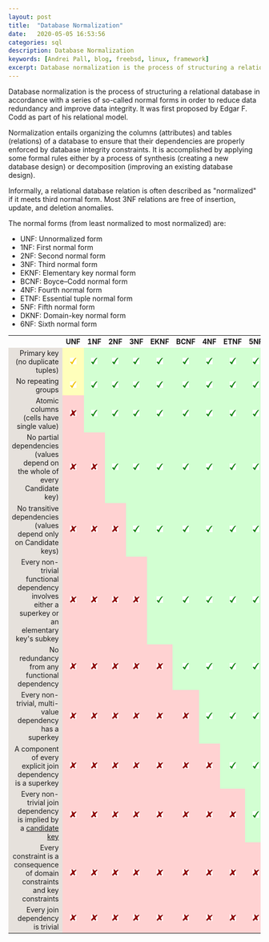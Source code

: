 ```yaml
---
layout: post
title:  "Database Normalization"
date:   2020-05-05 16:53:56
categories: sql
description: Database Normalization
keywords: [Andrei Pall, blog, freebsd, linux, framework]
excerpt: Database normalization is the process of structuring a relational database in accordance with a series of so-called normal forms in order to reduce data redundancy and improve data integrity.
---
```

<p>Database normalization is the process of structuring a relational database in accordance with a series of so-called normal forms in order to reduce data redundancy and improve data integrity. It was first proposed by Edgar F. Codd as part of his relational model.</p>
<p>Normalization entails organizing the columns (attributes) and tables (relations) of a database to ensure that their dependencies are properly enforced by database integrity constraints. It is accomplished by applying some formal rules either by a process of synthesis (creating a new database design) or decomposition (improving an existing database design).</p>
<p>Informally, a relational database relation is often described as "normalized" if it meets third normal form. Most 3NF relations are free of insertion, update, and deletion anomalies.</p>
<p>The normal forms (from least normalized to most normalized) are:</p>
<ul>
<li>UNF: Unnormalized form</li>
<li>1NF: First normal form</li>
<li>2NF: Second normal form</li>
<li>3NF: Third normal form</li>
<li>EKNF: Elementary key normal form</li>
<li>BCNF: Boyce–Codd normal form</li>
<li>4NF: Fourth normal form</li>
<li>ETNF: Essential tuple normal form</li>
<li>5NF: Fifth normal form</li>
<li>DKNF: Domain-key normal form</li>
<li>6NF: Sixth normal form</li>
</ul>
<table>
<tbody><tr>
<td>
</td>
<th scope="col">UNF</th>
<th scope="col">1NF</th>
<th scope="col">2NF</th>
<th scope="col">3NF</th>
<th scope="col">EKNF</th>
<th scope="col">BCNF</th>
<th scope="col">4NF</th>
<th scope="col">ETNF</th>
<th scope="col">5NF</th>
<th scope="col">DKNF</th>
<th scope="col">6NF</th></tr>
<tr>
<td style="text-align:right; background-color: #e6e1dc;">Primary key (no duplicate tuples)</td>
<td style="background: #FFB; color: black; vertical-align: middle; text-align: center;" class="partial table-partial"><img alt="Maybe" src="/assets/img/13px-Yellow_check.svg.png" decoding="async" title="Maybe" data-file-width="600" data-file-height="600" width="13" height="13"></td>
<td data-sort-value="Yes" style="background: #D2FFD2; color: black; vertical-align: middle; text-align: center;" class="table-yes2"><img alt="Yes" src="/assets/img/13px-Green_check.svg.png" decoding="async" title="Yes" data-file-width="600" data-file-height="600" width="13" height="13"></td>
<td data-sort-value="Yes" style="background: #D2FFD2; color: black; vertical-align: middle; text-align: center;" class="table-yes2"><img alt="Yes" src="/assets/img/13px-Green_check.svg.png" decoding="async" title="Yes" data-file-width="600" data-file-height="600" width="13" height="13"></td>
<td data-sort-value="Yes" style="background: #D2FFD2; color: black; vertical-align: middle; text-align: center;" class="table-yes2"><img alt="Yes" src="/assets/img/13px-Green_check.svg.png" decoding="async" title="Yes" data-file-width="600" data-file-height="600" width="13" height="13"></td>
<td data-sort-value="Yes" style="background: #D2FFD2; color: black; vertical-align: middle; text-align: center;" class="table-yes2"><img alt="Yes" src="/assets/img/13px-Green_check.svg.png" decoding="async" title="Yes" data-file-width="600" data-file-height="600" width="13" height="13"></td>
<td data-sort-value="Yes" style="background: #D2FFD2; color: black; vertical-align: middle; text-align: center;" class="table-yes2"><img alt="Yes" src="/assets/img/13px-Green_check.svg.png" decoding="async" title="Yes" data-file-width="600" data-file-height="600" width="13" height="13"></td>
<td data-sort-value="Yes" style="background: #D2FFD2; color: black; vertical-align: middle; text-align: center;" class="table-yes2"><img alt="Yes" src="/assets/img/13px-Green_check.svg.png" decoding="async" title="Yes" data-file-width="600" data-file-height="600" width="13" height="13"></td>
<td data-sort-value="Yes" style="background: #D2FFD2; color: black; vertical-align: middle; text-align: center;" class="table-yes2"><img alt="Yes" src="/assets/img/13px-Green_check.svg.png" decoding="async" title="Yes" data-file-width="600" data-file-height="600" width="13" height="13"></td>
<td data-sort-value="Yes" style="background: #D2FFD2; color: black; vertical-align: middle; text-align: center;" class="table-yes2"><img alt="Yes" src="/assets/img/13px-Green_check.svg.png" decoding="async" title="Yes" data-file-width="600" data-file-height="600" width="13" height="13"></td>
<td data-sort-value="Yes" style="background: #D2FFD2; color: black; vertical-align: middle; text-align: center;" class="table-yes2"><img alt="Yes" src="/assets/img/13px-Green_check.svg.png" decoding="async" title="Yes" data-file-width="600" data-file-height="600" width="13" height="13"></td>
<td data-sort-value="Yes" style="background: #D2FFD2; color: black; vertical-align: middle; text-align: center;" class="table-yes2"><img alt="Yes" src="/assets/img/13px-Green_check.svg.png" decoding="async" title="Yes" data-file-width="600" data-file-height="600" width="13" height="13">
</td></tr>
<tr>
<td style="text-align:right; background-color: #e6e1dc;">No repeating groups</td>
<td style="background: #FFB; color: black; vertical-align: middle; text-align: center;" class="partial table-partial"><img alt="Maybe" src="/assets/img/13px-Yellow_check.svg.png" decoding="async" title="Maybe" data-file-width="600" data-file-height="600" width="13" height="13"></td>
<td data-sort-value="Yes" style="background: #D2FFD2; color: black; vertical-align: middle; text-align: center;" class="table-yes2"><img alt="Yes" src="/assets/img/13px-Green_check.svg.png" decoding="async" title="Yes" data-file-width="600" data-file-height="600" width="13" height="13"></td>
<td data-sort-value="Yes" style="background: #D2FFD2; color: black; vertical-align: middle; text-align: center;" class="table-yes2"><img alt="Yes" src="/assets/img/13px-Green_check.svg.png" decoding="async" title="Yes" data-file-width="600" data-file-height="600" width="13" height="13"></td>
<td data-sort-value="Yes" style="background: #D2FFD2; color: black; vertical-align: middle; text-align: center;" class="table-yes2"><img alt="Yes" src="/assets/img/13px-Green_check.svg.png" decoding="async" title="Yes" data-file-width="600" data-file-height="600" width="13" height="13"></td>
<td data-sort-value="Yes" style="background: #D2FFD2; color: black; vertical-align: middle; text-align: center;" class="table-yes2"><img alt="Yes" src="/assets/img/13px-Green_check.svg.png" decoding="async" title="Yes" data-file-width="600" data-file-height="600" width="13" height="13"></td>
<td data-sort-value="Yes" style="background: #D2FFD2; color: black; vertical-align: middle; text-align: center;" class="table-yes2"><img alt="Yes" src="/assets/img/13px-Green_check.svg.png" decoding="async" title="Yes" data-file-width="600" data-file-height="600" width="13" height="13"></td>
<td data-sort-value="Yes" style="background: #D2FFD2; color: black; vertical-align: middle; text-align: center;" class="table-yes2"><img alt="Yes" src="/assets/img/13px-Green_check.svg.png" decoding="async" title="Yes" data-file-width="600" data-file-height="600" width="13" height="13"></td>
<td data-sort-value="Yes" style="background: #D2FFD2; color: black; vertical-align: middle; text-align: center;" class="table-yes2"><img alt="Yes" src="/assets/img/13px-Green_check.svg.png" decoding="async" title="Yes" data-file-width="600" data-file-height="600" width="13" height="13"></td>
<td data-sort-value="Yes" style="background: #D2FFD2; color: black; vertical-align: middle; text-align: center;" class="table-yes2"><img alt="Yes" src="/assets/img/13px-Green_check.svg.png" decoding="async" title="Yes" data-file-width="600" data-file-height="600" width="13" height="13"></td>
<td data-sort-value="Yes" style="background: #D2FFD2; color: black; vertical-align: middle; text-align: center;" class="table-yes2"><img alt="Yes" src="/assets/img/13px-Green_check.svg.png" decoding="async" title="Yes" data-file-width="600" data-file-height="600" width="13" height="13"></td>
<td data-sort-value="Yes" style="background: #D2FFD2; color: black; vertical-align: middle; text-align: center;" class="table-yes2"><img alt="Yes" src="/assets/img/13px-Green_check.svg.png" decoding="async" title="Yes" data-file-width="600" data-file-height="600" width="13" height="13">
</td></tr>
<tr>
<td style="text-align:right; background-color: #e6e1dc;">Atomic columns (cells have single value)</td>
<td data-sort-value="No" style="background: #FFD2D2; color:black; vertical-align: middle; text-align: center;" class="table-no2"><img alt="No" src="/assets/img/13px-Dark_Red_x.svg.png" decoding="async" title="No" data-file-width="600" data-file-height="600" width="13" height="13"></td>
<td data-sort-value="Yes" style="background: #D2FFD2; color: black; vertical-align: middle; text-align: center;" class="table-yes2"><img alt="Yes" src="/assets/img/13px-Green_check.svg.png" decoding="async" title="Yes" data-file-width="600" data-file-height="600" width="13" height="13"></td>
<td data-sort-value="Yes" style="background: #D2FFD2; color: black; vertical-align: middle; text-align: center;" class="table-yes2"><img alt="Yes" src="/assets/img/13px-Green_check.svg.png" decoding="async" title="Yes" data-file-width="600" data-file-height="600" width="13" height="13"></td>
<td data-sort-value="Yes" style="background: #D2FFD2; color: black; vertical-align: middle; text-align: center;" class="table-yes2"><img alt="Yes" src="/assets/img/13px-Green_check.svg.png" decoding="async" title="Yes" data-file-width="600" data-file-height="600" width="13" height="13"></td>
<td data-sort-value="Yes" style="background: #D2FFD2; color: black; vertical-align: middle; text-align: center;" class="table-yes2"><img alt="Yes" src="/assets/img/13px-Green_check.svg.png" decoding="async" title="Yes" data-file-width="600" data-file-height="600" width="13" height="13"></td>
<td data-sort-value="Yes" style="background: #D2FFD2; color: black; vertical-align: middle; text-align: center;" class="table-yes2"><img alt="Yes" src="/assets/img/13px-Green_check.svg.png" decoding="async" title="Yes" data-file-width="600" data-file-height="600" width="13" height="13"></td>
<td data-sort-value="Yes" style="background: #D2FFD2; color: black; vertical-align: middle; text-align: center;" class="table-yes2"><img alt="Yes" src="/assets/img/13px-Green_check.svg.png" decoding="async" title="Yes" data-file-width="600" data-file-height="600" width="13" height="13"></td>
<td data-sort-value="Yes" style="background: #D2FFD2; color: black; vertical-align: middle; text-align: center;" class="table-yes2"><img alt="Yes" src="/assets/img/13px-Green_check.svg.png" decoding="async" title="Yes" data-file-width="600" data-file-height="600" width="13" height="13"></td>
<td data-sort-value="Yes" style="background: #D2FFD2; color: black; vertical-align: middle; text-align: center;" class="table-yes2"><img alt="Yes" src="/assets/img/13px-Green_check.svg.png" decoding="async" title="Yes" data-file-width="600" data-file-height="600" width="13" height="13"></td>
<td data-sort-value="Yes" style="background: #D2FFD2; color: black; vertical-align: middle; text-align: center;" class="table-yes2"><img alt="Yes" src="/assets/img/13px-Green_check.svg.png" decoding="async" title="Yes" data-file-width="600" data-file-height="600" width="13" height="13"></td>
<td data-sort-value="Yes" style="background: #D2FFD2; color: black; vertical-align: middle; text-align: center;" class="table-yes2"><img alt="Yes" src="/assets/img/13px-Green_check.svg.png" decoding="async" title="Yes" data-file-width="600" data-file-height="600" width="13" height="13">
</td></tr>
<tr>
<td style="text-align:right; background-color: #e6e1dc;">No partial dependencies (values depend on the whole of every Candidate key)</td>
<td data-sort-value="No" style="background: #FFD2D2; color:black; vertical-align: middle; text-align: center;" class="table-no2"><img alt="No" src="/assets/img/13px-Dark_Red_x.svg.png" decoding="async" title="No" data-file-width="600" data-file-height="600" width="13" height="13"></td>
<td data-sort-value="No" style="background: #FFD2D2; color:black; vertical-align: middle; text-align: center;" class="table-no2"><img alt="No" src="/assets/img/13px-Dark_Red_x.svg.png" decoding="async" title="No" data-file-width="600" data-file-height="600" width="13" height="13"></td>
<td data-sort-value="Yes" style="background: #D2FFD2; color: black; vertical-align: middle; text-align: center;" class="table-yes2"><img alt="Yes" src="/assets/img/13px-Green_check.svg.png" decoding="async" title="Yes" data-file-width="600" data-file-height="600" width="13" height="13"></td>
<td data-sort-value="Yes" style="background: #D2FFD2; color: black; vertical-align: middle; text-align: center;" class="table-yes2"><img alt="Yes" src="/assets/img/13px-Green_check.svg.png" decoding="async" title="Yes" data-file-width="600" data-file-height="600" width="13" height="13"></td>
<td data-sort-value="Yes" style="background: #D2FFD2; color: black; vertical-align: middle; text-align: center;" class="table-yes2"><img alt="Yes" src="/assets/img/13px-Green_check.svg.png" decoding="async" title="Yes" data-file-width="600" data-file-height="600" width="13" height="13"></td>
<td data-sort-value="Yes" style="background: #D2FFD2; color: black; vertical-align: middle; text-align: center;" class="table-yes2"><img alt="Yes" src="/assets/img/13px-Green_check.svg.png" decoding="async" title="Yes" data-file-width="600" data-file-height="600" width="13" height="13"></td>
<td data-sort-value="Yes" style="background: #D2FFD2; color: black; vertical-align: middle; text-align: center;" class="table-yes2"><img alt="Yes" src="/assets/img/13px-Green_check.svg.png" decoding="async" title="Yes" data-file-width="600" data-file-height="600" width="13" height="13"></td>
<td data-sort-value="Yes" style="background: #D2FFD2; color: black; vertical-align: middle; text-align: center;" class="table-yes2"><img alt="Yes" src="/assets/img/13px-Green_check.svg.png" decoding="async" title="Yes" data-file-width="600" data-file-height="600" width="13" height="13"></td>
<td data-sort-value="Yes" style="background: #D2FFD2; color: black; vertical-align: middle; text-align: center;" class="table-yes2"><img alt="Yes" src="/assets/img/13px-Green_check.svg.png" decoding="async" title="Yes" data-file-width="600" data-file-height="600" width="13" height="13"></td>
<td data-sort-value="Yes" style="background: #D2FFD2; color: black; vertical-align: middle; text-align: center;" class="table-yes2"><img alt="Yes" src="/assets/img/13px-Green_check.svg.png" decoding="async" title="Yes" data-file-width="600" data-file-height="600" width="13" height="13"></td>
<td data-sort-value="Yes" style="background: #D2FFD2; color: black; vertical-align: middle; text-align: center;" class="table-yes2"><img alt="Yes" src="/assets/img/13px-Green_check.svg.png" decoding="async" title="Yes" data-file-width="600" data-file-height="600" width="13" height="13">
</td></tr>
<tr>
<td style="text-align:right; background-color: #e6e1dc;">No transitive dependencies (values depend only on Candidate keys)</td>
<td data-sort-value="No" style="background: #FFD2D2; color:black; vertical-align: middle; text-align: center;" class="table-no2"><img alt="No" src="/assets/img/13px-Dark_Red_x.svg.png" decoding="async" title="No" data-file-width="600" data-file-height="600" width="13" height="13"></td>
<td data-sort-value="No" style="background: #FFD2D2; color:black; vertical-align: middle; text-align: center;" class="table-no2"><img alt="No" src="/assets/img/13px-Dark_Red_x.svg.png" decoding="async" title="No" data-file-width="600" data-file-height="600" width="13" height="13"></td>
<td data-sort-value="No" style="background: #FFD2D2; color:black; vertical-align: middle; text-align: center;" class="table-no2"><img alt="No" src="/assets/img/13px-Dark_Red_x.svg.png" decoding="async" title="No" data-file-width="600" data-file-height="600" width="13" height="13"></td>
<td data-sort-value="Yes" style="background: #D2FFD2; color: black; vertical-align: middle; text-align: center;" class="table-yes2"><img alt="Yes" src="/assets/img/13px-Green_check.svg.png" decoding="async" title="Yes" data-file-width="600" data-file-height="600" width="13" height="13"></td>
<td data-sort-value="Yes" style="background: #D2FFD2; color: black; vertical-align: middle; text-align: center;" class="table-yes2"><img alt="Yes" src="/assets/img/13px-Green_check.svg.png" decoding="async" title="Yes" data-file-width="600" data-file-height="600" width="13" height="13"></td>
<td data-sort-value="Yes" style="background: #D2FFD2; color: black; vertical-align: middle; text-align: center;" class="table-yes2"><img alt="Yes" src="/assets/img/13px-Green_check.svg.png" decoding="async" title="Yes" data-file-width="600" data-file-height="600" width="13" height="13"></td>
<td data-sort-value="Yes" style="background: #D2FFD2; color: black; vertical-align: middle; text-align: center;" class="table-yes2"><img alt="Yes" src="/assets/img/13px-Green_check.svg.png" decoding="async" title="Yes" data-file-width="600" data-file-height="600" width="13" height="13"></td>
<td data-sort-value="Yes" style="background: #D2FFD2; color: black; vertical-align: middle; text-align: center;" class="table-yes2"><img alt="Yes" src="/assets/img/13px-Green_check.svg.png" decoding="async" title="Yes" data-file-width="600" data-file-height="600" width="13" height="13"></td>
<td data-sort-value="Yes" style="background: #D2FFD2; color: black; vertical-align: middle; text-align: center;" class="table-yes2"><img alt="Yes" src="/assets/img/13px-Green_check.svg.png" decoding="async" title="Yes" data-file-width="600" data-file-height="600" width="13" height="13"></td>
<td data-sort-value="Yes" style="background: #D2FFD2; color: black; vertical-align: middle; text-align: center;" class="table-yes2"><img alt="Yes" src="/assets/img/13px-Green_check.svg.png" decoding="async" title="Yes" data-file-width="600" data-file-height="600" width="13" height="13"></td>
<td data-sort-value="Yes" style="background: #D2FFD2; color: black; vertical-align: middle; text-align: center;" class="table-yes2"><img alt="Yes" src="/assets/img/13px-Green_check.svg.png" decoding="async" title="Yes" data-file-width="600" data-file-height="600" width="13" height="13">
</td></tr>
<tr>
<td style="text-align:right; background-color: #e6e1dc;">Every non-trivial functional dependency involves either a superkey or an elementary key's subkey</td>
<td data-sort-value="No" style="background: #FFD2D2; color:black; vertical-align: middle; text-align: center;" class="table-no2"><img alt="No" src="/assets/img/13px-Dark_Red_x.svg.png" decoding="async" title="No" data-file-width="600" data-file-height="600" width="13" height="13"></td>
<td data-sort-value="No" style="background: #FFD2D2; color:black; vertical-align: middle; text-align: center;" class="table-no2"><img alt="No" src="/assets/img/13px-Dark_Red_x.svg.png" decoding="async" title="No" data-file-width="600" data-file-height="600" width="13" height="13"></td>
<td data-sort-value="No" style="background: #FFD2D2; color:black; vertical-align: middle; text-align: center;" class="table-no2"><img alt="No" src="/assets/img/13px-Dark_Red_x.svg.png" decoding="async" title="No" data-file-width="600" data-file-height="600" width="13" height="13"></td>
<td data-sort-value="No" style="background: #FFD2D2; color:black; vertical-align: middle; text-align: center;" class="table-no2"><img alt="No" src="/assets/img/13px-Dark_Red_x.svg.png" decoding="async" title="No" data-file-width="600" data-file-height="600" width="13" height="13"></td>
<td data-sort-value="Yes" style="background: #D2FFD2; color: black; vertical-align: middle; text-align: center;" class="table-yes2"><img alt="Yes" src="/assets/img/13px-Green_check.svg.png" decoding="async" title="Yes" data-file-width="600" data-file-height="600" width="13" height="13"></td>
<td data-sort-value="Yes" style="background: #D2FFD2; color: black; vertical-align: middle; text-align: center;" class="table-yes2"><img alt="Yes" src="/assets/img/13px-Green_check.svg.png" decoding="async" title="Yes" data-file-width="600" data-file-height="600" width="13" height="13"></td>
<td data-sort-value="Yes" style="background: #D2FFD2; color: black; vertical-align: middle; text-align: center;" class="table-yes2"><img alt="Yes" src="/assets/img/13px-Green_check.svg.png" decoding="async" title="Yes" data-file-width="600" data-file-height="600" width="13" height="13"></td>
<td data-sort-value="Yes" style="background: #D2FFD2; color: black; vertical-align: middle; text-align: center;" class="table-yes2"><img alt="Yes" src="/assets/img/13px-Green_check.svg.png" decoding="async" title="Yes" data-file-width="600" data-file-height="600" width="13" height="13"></td>
<td data-sort-value="Yes" style="background: #D2FFD2; color: black; vertical-align: middle; text-align: center;" class="table-yes2"><img alt="Yes" src="/assets/img/13px-Green_check.svg.png" decoding="async" title="Yes" data-file-width="600" data-file-height="600" width="13" height="13"></td>
<td data-sort-value="Yes" style="background: #D2FFD2; color: black; vertical-align: middle; text-align: center;" class="table-yes2"><img alt="Yes" src="/assets/img/13px-Green_check.svg.png" decoding="async" title="Yes" data-file-width="600" data-file-height="600" width="13" height="13"></td>
<td data-sort-value="" style="background: #ececec; color: #2C2C2C; vertical-align: middle; text-align: center;" class="table-na">N/A
</td></tr>
<tr>
<td style="text-align:right; background-color: #e6e1dc;">No redundancy from any functional dependency</td>
<td data-sort-value="No" style="background: #FFD2D2; color:black; vertical-align: middle; text-align: center;" class="table-no2"><img alt="No" src="/assets/img/13px-Dark_Red_x.svg.png" decoding="async" title="No" data-file-width="600" data-file-height="600" width="13" height="13"></td>
<td data-sort-value="No" style="background: #FFD2D2; color:black; vertical-align: middle; text-align: center;" class="table-no2"><img alt="No" src="/assets/img/13px-Dark_Red_x.svg.png" decoding="async" title="No" data-file-width="600" data-file-height="600" width="13" height="13"></td>
<td data-sort-value="No" style="background: #FFD2D2; color:black; vertical-align: middle; text-align: center;" class="table-no2"><img alt="No" src="/assets/img/13px-Dark_Red_x.svg.png" decoding="async" title="No" data-file-width="600" data-file-height="600" width="13" height="13"></td>
<td data-sort-value="No" style="background: #FFD2D2; color:black; vertical-align: middle; text-align: center;" class="table-no2"><img alt="No" src="/assets/img/13px-Dark_Red_x.svg.png" decoding="async" title="No" data-file-width="600" data-file-height="600" width="13" height="13"></td>
<td data-sort-value="No" style="background: #FFD2D2; color:black; vertical-align: middle; text-align: center;" class="table-no2"><img alt="No" src="/assets/img/13px-Dark_Red_x.svg.png" decoding="async" title="No" data-file-width="600" data-file-height="600" width="13" height="13"></td>
<td data-sort-value="Yes" style="background: #D2FFD2; color: black; vertical-align: middle; text-align: center;" class="table-yes2"><img alt="Yes" src="/assets/img/13px-Green_check.svg.png" decoding="async" title="Yes" data-file-width="600" data-file-height="600" width="13" height="13"></td>
<td data-sort-value="Yes" style="background: #D2FFD2; color: black; vertical-align: middle; text-align: center;" class="table-yes2"><img alt="Yes" src="/assets/img/13px-Green_check.svg.png" decoding="async" title="Yes" data-file-width="600" data-file-height="600" width="13" height="13"></td>
<td data-sort-value="Yes" style="background: #D2FFD2; color: black; vertical-align: middle; text-align: center;" class="table-yes2"><img alt="Yes" src="/assets/img/13px-Green_check.svg.png" decoding="async" title="Yes" data-file-width="600" data-file-height="600" width="13" height="13"></td>
<td data-sort-value="Yes" style="background: #D2FFD2; color: black; vertical-align: middle; text-align: center;" class="table-yes2"><img alt="Yes" src="/assets/img/13px-Green_check.svg.png" decoding="async" title="Yes" data-file-width="600" data-file-height="600" width="13" height="13"></td>
<td data-sort-value="Yes" style="background: #D2FFD2; color: black; vertical-align: middle; text-align: center;" class="table-yes2"><img alt="Yes" src="/assets/img/13px-Green_check.svg.png" decoding="async" title="Yes" data-file-width="600" data-file-height="600" width="13" height="13"></td>
<td data-sort-value="" style="background: #ececec; color: #2C2C2C; vertical-align: middle; text-align: center;" class="table-na">N/A
</td></tr>
<tr>
<td style="text-align:right; background-color: #e6e1dc;">Every non-trivial, multi-value dependency has a superkey</td>
<td data-sort-value="No" style="background: #FFD2D2; color:black; vertical-align: middle; text-align: center;" class="table-no2"><img alt="No" src="/assets/img/13px-Dark_Red_x.svg.png" decoding="async" title="No" data-file-width="600" data-file-height="600" width="13" height="13"></td>
<td data-sort-value="No" style="background: #FFD2D2; color:black; vertical-align: middle; text-align: center;" class="table-no2"><img alt="No" src="/assets/img/13px-Dark_Red_x.svg.png" decoding="async" title="No" data-file-width="600" data-file-height="600" width="13" height="13"></td>
<td data-sort-value="No" style="background: #FFD2D2; color:black; vertical-align: middle; text-align: center;" class="table-no2"><img alt="No" src="/assets/img/13px-Dark_Red_x.svg.png" decoding="async" title="No" data-file-width="600" data-file-height="600" width="13" height="13"></td>
<td data-sort-value="No" style="background: #FFD2D2; color:black; vertical-align: middle; text-align: center;" class="table-no2"><img alt="No" src="/assets/img/13px-Dark_Red_x.svg.png" decoding="async" title="No" data-file-width="600" data-file-height="600" width="13" height="13"></td>
<td data-sort-value="No" style="background: #FFD2D2; color:black; vertical-align: middle; text-align: center;" class="table-no2"><img alt="No" src="/assets/img/13px-Dark_Red_x.svg.png" decoding="async" title="No" data-file-width="600" data-file-height="600" width="13" height="13"></td>
<td data-sort-value="No" style="background: #FFD2D2; color:black; vertical-align: middle; text-align: center;" class="table-no2"><img alt="No" src="/assets/img/13px-Dark_Red_x.svg.png" decoding="async" title="No" data-file-width="600" data-file-height="600" width="13" height="13"></td>
<td data-sort-value="Yes" style="background: #D2FFD2; color: black; vertical-align: middle; text-align: center;" class="table-yes2"><img alt="Yes" src="/assets/img/13px-Green_check.svg.png" decoding="async" title="Yes" data-file-width="600" data-file-height="600" width="13" height="13"></td>
<td data-sort-value="Yes" style="background: #D2FFD2; color: black; vertical-align: middle; text-align: center;" class="table-yes2"><img alt="Yes" src="/assets/img/13px-Green_check.svg.png" decoding="async" title="Yes" data-file-width="600" data-file-height="600" width="13" height="13"></td>
<td data-sort-value="Yes" style="background: #D2FFD2; color: black; vertical-align: middle; text-align: center;" class="table-yes2"><img alt="Yes" src="/assets/img/13px-Green_check.svg.png" decoding="async" title="Yes" data-file-width="600" data-file-height="600" width="13" height="13"></td>
<td data-sort-value="Yes" style="background: #D2FFD2; color: black; vertical-align: middle; text-align: center;" class="table-yes2"><img alt="Yes" src="/assets/img/13px-Green_check.svg.png" decoding="async" title="Yes" data-file-width="600" data-file-height="600" width="13" height="13"></td>
<td data-sort-value="" style="background: #ececec; color: #2C2C2C; vertical-align: middle; text-align: center;" class="table-na">N/A
</td></tr>
<tr>
<td style="text-align:right; background-color: #e6e1dc;">A component of every explicit join dependency is a superkey</td>
<td data-sort-value="No" style="background: #FFD2D2; color:black; vertical-align: middle; text-align: center;" class="table-no2"><img alt="No" src="/assets/img/13px-Dark_Red_x.svg.png" decoding="async" title="No"  data-file-width="600" data-file-height="600" width="13" height="13"></td>
<td data-sort-value="No" style="background: #FFD2D2; color:black; vertical-align: middle; text-align: center;" class="table-no2"><img alt="No" src="/assets/img/13px-Dark_Red_x.svg.png" decoding="async" title="No"  data-file-width="600" data-file-height="600" width="13" height="13"></td>
<td data-sort-value="No" style="background: #FFD2D2; color:black; vertical-align: middle; text-align: center;" class="table-no2"><img alt="No" src="/assets/img/13px-Dark_Red_x.svg.png" decoding="async" title="No"  data-file-width="600" data-file-height="600" width="13" height="13"></td>
<td data-sort-value="No" style="background: #FFD2D2; color:black; vertical-align: middle; text-align: center;" class="table-no2"><img alt="No" src="/assets/img/13px-Dark_Red_x.svg.png" decoding="async" title="No"  data-file-width="600" data-file-height="600" width="13" height="13"></td>
<td data-sort-value="No" style="background: #FFD2D2; color:black; vertical-align: middle; text-align: center;" class="table-no2"><img alt="No" src="/assets/img/13px-Dark_Red_x.svg.png" decoding="async" title="No"  data-file-width="600" data-file-height="600" width="13" height="13"></td>
<td data-sort-value="No" style="background: #FFD2D2; color:black; vertical-align: middle; text-align: center;" class="table-no2"><img alt="No" src="/assets/img/13px-Dark_Red_x.svg.png" decoding="async" title="No"  data-file-width="600" data-file-height="600" width="13" height="13"></td>
<td data-sort-value="No" style="background: #FFD2D2; color:black; vertical-align: middle; text-align: center;" class="table-no2"><img alt="No" src="/assets/img/13px-Dark_Red_x.svg.png" decoding="async" title="No"  data-file-width="600" data-file-height="600" width="13" height="13"></td>
<td data-sort-value="Yes" style="background: #D2FFD2; color: black; vertical-align: middle; text-align: center;" class="table-yes2"><img alt="Yes" src="/assets/img/13px-Green_check.svg.png" decoding="async" title="Yes" data-file-width="600" data-file-height="600" width="13" height="13"></td>
<td data-sort-value="Yes" style="background: #D2FFD2; color: black; vertical-align: middle; text-align: center;" class="table-yes2"><img alt="Yes" src="/assets/img/13px-Green_check.svg.png" decoding="async" title="Yes" data-file-width="600" data-file-height="600" width="13" height="13"></td>
<td data-sort-value="Yes" style="background: #D2FFD2; color: black; vertical-align: middle; text-align: center;" class="table-yes2"><img alt="Yes" src="/assets/img/13px-Green_check.svg.png" decoding="async" title="Yes" data-file-width="600" data-file-height="600" width="13" height="13"></td>
<td data-sort-value="" style="background: #ececec; color: #2C2C2C; vertical-align: middle; text-align: center;" class="table-na">N/A
</td></tr>
<tr>
<td style="text-align:right; background-color: #e6e1dc;">Every non-trivial join dependency is implied by a <a href="/wiki/Candidate_key" title="Candidate key">candidate key</a></td>
<td data-sort-value="No" style="background: #FFD2D2; color:black; vertical-align: middle; text-align: center;" class="table-no2"><img alt="No" src="/assets/img/13px-Dark_Red_x.svg.png" decoding="async" title="No"  data-file-width="600" data-file-height="600" width="13" height="13"></td>
<td data-sort-value="No" style="background: #FFD2D2; color:black; vertical-align: middle; text-align: center;" class="table-no2"><img alt="No" src="/assets/img/13px-Dark_Red_x.svg.png" decoding="async" title="No"  data-file-width="600" data-file-height="600" width="13" height="13"></td>
<td data-sort-value="No" style="background: #FFD2D2; color:black; vertical-align: middle; text-align: center;" class="table-no2"><img alt="No" src="/assets/img/13px-Dark_Red_x.svg.png" decoding="async" title="No"  data-file-width="600" data-file-height="600" width="13" height="13"></td>
<td data-sort-value="No" style="background: #FFD2D2; color:black; vertical-align: middle; text-align: center;" class="table-no2"><img alt="No" src="/assets/img/13px-Dark_Red_x.svg.png" decoding="async" title="No"  data-file-width="600" data-file-height="600" width="13" height="13"></td>
<td data-sort-value="No" style="background: #FFD2D2; color:black; vertical-align: middle; text-align: center;" class="table-no2"><img alt="No" src="/assets/img/13px-Dark_Red_x.svg.png" decoding="async" title="No"  data-file-width="600" data-file-height="600" width="13" height="13"></td>
<td data-sort-value="No" style="background: #FFD2D2; color:black; vertical-align: middle; text-align: center;" class="table-no2"><img alt="No" src="/assets/img/13px-Dark_Red_x.svg.png" decoding="async" title="No"  data-file-width="600" data-file-height="600" width="13" height="13"></td>
<td data-sort-value="No" style="background: #FFD2D2; color:black; vertical-align: middle; text-align: center;" class="table-no2"><img alt="No" src="/assets/img/13px-Dark_Red_x.svg.png" decoding="async" title="No"  data-file-width="600" data-file-height="600" width="13" height="13"></td>
<td data-sort-value="No" style="background: #FFD2D2; color:black; vertical-align: middle; text-align: center;" class="table-no2"><img alt="No" src="/assets/img/13px-Dark_Red_x.svg.png" decoding="async" title="No"  data-file-width="600" data-file-height="600" width="13" height="13"></td>
<td data-sort-value="Yes" style="background: #D2FFD2; color: black; vertical-align: middle; text-align: center;" class="table-yes2"><img alt="Yes" src="/assets/img/13px-Green_check.svg.png" decoding="async" title="Yes" data-file-width="600" data-file-height="600" width="13" height="13"></td>
<td data-sort-value="Yes" style="background: #D2FFD2; color: black; vertical-align: middle; text-align: center;" class="table-yes2"><img alt="Yes" src="/assets/img/13px-Green_check.svg.png" decoding="async" title="Yes" data-file-width="600" data-file-height="600" width="13" height="13"></td>
<td data-sort-value="" style="background: #ececec; color: #2C2C2C; vertical-align: middle; text-align: center;" class="table-na">N/A
</td></tr>
<tr>
<td style="text-align:right; background-color: #e6e1dc;">Every constraint is a consequence of domain constraints and key constraints</td>
<td data-sort-value="No" style="background: #FFD2D2; color:black; vertical-align: middle; text-align: center;" class="table-no2"><img alt="No" src="/assets/img/13px-Dark_Red_x.svg.png" decoding="async" title="No"  data-file-width="600" data-file-height="600" width="13" height="13"></td>
<td data-sort-value="No" style="background: #FFD2D2; color:black; vertical-align: middle; text-align: center;" class="table-no2"><img alt="No" src="/assets/img/13px-Dark_Red_x.svg.png" decoding="async" title="No"  data-file-width="600" data-file-height="600" width="13" height="13"></td>
<td data-sort-value="No" style="background: #FFD2D2; color:black; vertical-align: middle; text-align: center;" class="table-no2"><img alt="No" src="/assets/img/13px-Dark_Red_x.svg.png" decoding="async" title="No"  data-file-width="600" data-file-height="600" width="13" height="13"></td>
<td data-sort-value="No" style="background: #FFD2D2; color:black; vertical-align: middle; text-align: center;" class="table-no2"><img alt="No" src="/assets/img/13px-Dark_Red_x.svg.png" decoding="async" title="No"  data-file-width="600" data-file-height="600" width="13" height="13"></td>
<td data-sort-value="No" style="background: #FFD2D2; color:black; vertical-align: middle; text-align: center;" class="table-no2"><img alt="No" src="/assets/img/13px-Dark_Red_x.svg.png" decoding="async" title="No"  data-file-width="600" data-file-height="600" width="13" height="13"></td>
<td data-sort-value="No" style="background: #FFD2D2; color:black; vertical-align: middle; text-align: center;" class="table-no2"><img alt="No" src="/assets/img/13px-Dark_Red_x.svg.png" decoding="async" title="No"  data-file-width="600" data-file-height="600" width="13" height="13"></td>
<td data-sort-value="No" style="background: #FFD2D2; color:black; vertical-align: middle; text-align: center;" class="table-no2"><img alt="No" src="/assets/img/13px-Dark_Red_x.svg.png" decoding="async" title="No"  data-file-width="600" data-file-height="600" width="13" height="13"></td>
<td data-sort-value="No" style="background: #FFD2D2; color:black; vertical-align: middle; text-align: center;" class="table-no2"><img alt="No" src="/assets/img/13px-Dark_Red_x.svg.png" decoding="async" title="No"  data-file-width="600" data-file-height="600" width="13" height="13"></td>
<td data-sort-value="No" style="background: #FFD2D2; color:black; vertical-align: middle; text-align: center;" class="table-no2"><img alt="No" src="/assets/img/13px-Dark_Red_x.svg.png" decoding="async" title="No"  data-file-width="600" data-file-height="600" width="13" height="13"></td>
<td data-sort-value="Yes" style="background: #D2FFD2; color: black; vertical-align: middle; text-align: center;" class="table-yes2"><img alt="Yes" src="/assets/img/13px-Green_check.svg.png" decoding="async" title="Yes" data-file-width="600" data-file-height="600" width="13" height="13"></td>
<td data-sort-value="" style="background: #ececec; color: #2C2C2C; vertical-align: middle; text-align: center;" class="table-na">N/A
</td></tr>
<tr>
<td style="text-align:right; background-color: #e6e1dc;">Every join dependency is trivial</td>
<td data-sort-value="No" style="background: #FFD2D2; color:black; vertical-align: middle; text-align: center;" class="table-no2"><img alt="No" src="/assets/img/13px-Dark_Red_x.svg.png" decoding="async" title="No"  data-file-width="600" data-file-height="600" width="13" height="13"></td>
<td data-sort-value="No" style="background: #FFD2D2; color:black; vertical-align: middle; text-align: center;" class="table-no2"><img alt="No" src="/assets/img/13px-Dark_Red_x.svg.png" decoding="async" title="No"  data-file-width="600" data-file-height="600" width="13" height="13"></td>
<td data-sort-value="No" style="background: #FFD2D2; color:black; vertical-align: middle; text-align: center;" class="table-no2"><img alt="No" src="/assets/img/13px-Dark_Red_x.svg.png" decoding="async" title="No"  data-file-width="600" data-file-height="600" width="13" height="13"></td>
<td data-sort-value="No" style="background: #FFD2D2; color:black; vertical-align: middle; text-align: center;" class="table-no2"><img alt="No" src="/assets/img/13px-Dark_Red_x.svg.png" decoding="async" title="No"  data-file-width="600" data-file-height="600" width="13" height="13"></td>
<td data-sort-value="No" style="background: #FFD2D2; color:black; vertical-align: middle; text-align: center;" class="table-no2"><img alt="No" src="/assets/img/13px-Dark_Red_x.svg.png" decoding="async" title="No"  data-file-width="600" data-file-height="600" width="13" height="13"></td>
<td data-sort-value="No" style="background: #FFD2D2; color:black; vertical-align: middle; text-align: center;" class="table-no2"><img alt="No" src="/assets/img/13px-Dark_Red_x.svg.png" decoding="async" title="No"  data-file-width="600" data-file-height="600" width="13" height="13"></td>
<td data-sort-value="No" style="background: #FFD2D2; color:black; vertical-align: middle; text-align: center;" class="table-no2"><img alt="No" src="/assets/img/13px-Dark_Red_x.svg.png" decoding="async" title="No"  data-file-width="600" data-file-height="600" width="13" height="13"></td>
<td data-sort-value="No" style="background: #FFD2D2; color:black; vertical-align: middle; text-align: center;" class="table-no2"><img alt="No" src="/assets/img/13px-Dark_Red_x.svg.png" decoding="async" title="No"  data-file-width="600" data-file-height="600" width="13" height="13"></td>
<td data-sort-value="No" style="background: #FFD2D2; color:black; vertical-align: middle; text-align: center;" class="table-no2"><img alt="No" src="/assets/img/13px-Dark_Red_x.svg.png" decoding="async" title="No"  data-file-width="600" data-file-height="600" width="13" height="13"></td>
<td data-sort-value="No" style="background: #FFD2D2; color:black; vertical-align: middle; text-align: center;" class="table-no2"><img alt="No" src="/assets/img/13px-Dark_Red_x.svg.png" decoding="async" title="No"  data-file-width="600" data-file-height="600" width="13" height="13"></td>
<td data-sort-value="Yes" style="background: #D2FFD2; color: black; vertical-align: middle; text-align: center;" class="table-yes2"><img alt="Yes" src="/assets/img/13px-Green_check.svg.png" decoding="async" title="Yes" data-file-width="600" data-file-height="600" width="13" height="13">
</td></tr></tbody></table>
